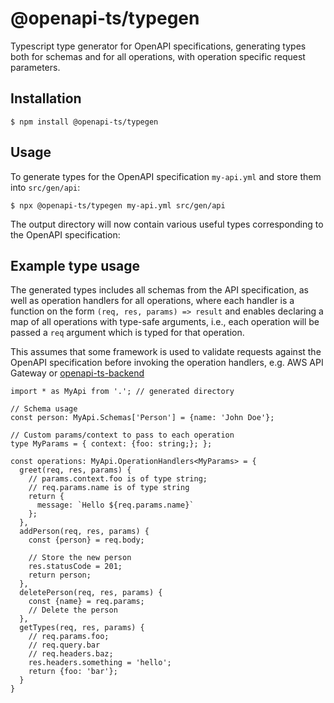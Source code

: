 # @openapi-ts/typegen
Typescript type generator for OpenAPI specifications, generating types both for schemas and for all operations, 
with operation specific request parameters.

## Installation

```
$ npm install @openapi-ts/typegen
```

## Usage

To generate types for the OpenAPI specification `my-api.yml` and store them into `src/gen/api`:

```
$ npx @openapi-ts/typegen my-api.yml src/gen/api
```

The output directory will now contain various useful types corresponding to the OpenAPI specification:

## Example type usage

The generated types includes all schemas from the API specification, 
as well as operation handlers for all operations, where each handler is a
function on the form `(req, res, params) => result` and enables declaring
a map of all operations with type-safe arguments, i.e., each operation will
be passed a `req` argument which is typed for that operation.

This assumes that some framework is used to validate requests against
the OpenAPI specification before invoking the operation handlers, e.g. 
AWS API Gateway or [openapi-ts-backend](https://www.npmjs.com/package/openapi-ts-backend)

```
import * as MyApi from '.'; // generated directory

// Schema usage
const person: MyApi.Schemas['Person'] = {name: 'John Doe'};

// Custom params/context to pass to each operation
type MyParams = { context: {foo: string;}; };

const operations: MyApi.OperationHandlers<MyParams> = {
  greet(req, res, params) {
    // params.context.foo is of type string;
    // req.params.name is of type string
    return {
      message: `Hello ${req.params.name}`
    };
  },
  addPerson(req, res, params) {
    const {person} = req.body;

    // Store the new person
    res.statusCode = 201;
    return person;
  },
  deletePerson(req, res, params) {
    const {name} = req.params;
    // Delete the person
  },
  getTypes(req, res, params) {
    // req.params.foo;
    // req.query.bar
    // req.headers.baz;
    res.headers.something = 'hello';
    return {foo: 'bar'};
  }
}
```